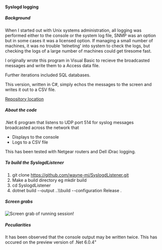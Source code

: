 #### Syslogd logging
##### Background

When I started out with Unix systems administration, all logging was performed either to the console or the system log file, 
SNMP was an option but in some cases it was a licensed option. If managing a small number of machines, 
it was no trouble 'telneting' into system to check the logs, but checking the logs of a large number of machines could get tiresome fast.

I originally wrote this program in Visual Basic to recieve the broadcasted messages and write them to a Access data file. 

Further iterations included SQL databases.

This version, written in C#, simply echos the messages to the screen and writes it out to a CSV file.

[Repository location](https://github.com/wayne-mj/SyslogdListener.git)

##### About the code

.Net 6 program that listens to UDP port 514 for syslog messages broadcasted across the network that
- Displays to the console
- Logs to a CSV file

This has been tested with Netgear routers and Dell iDrac logging.

##### To build the SyslogdListener

1. git clone https://github.com/wayne-mj/SyslogdListener.git
2. Make a build directory eg mkdir build 
3. cd SyslogdListener
4. dotnet build --output ..\\\\build --configuration Release .

##### Screen grabs
![Screen grab of running session!](https://diqda2sl5kdc9.cloudfront.net/images/syslogd.png)

##### Peculiarities 

It has been observed that the console output may be written twice. This has occured on the preview version of .Net 6.0.4"
